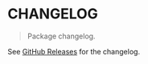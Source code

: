 # CHANGELOG

> Package changelog.

See [GitHub Releases](https://github.com/stdlib-js/math-base-special-log1pmx/releases) for the changelog.